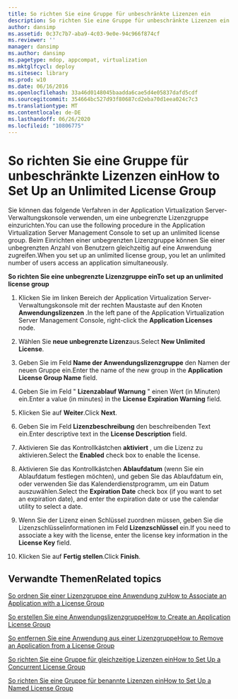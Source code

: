 ```yaml
---
title: So richten Sie eine Gruppe für unbeschränkte Lizenzen ein
description: So richten Sie eine Gruppe für unbeschränkte Lizenzen ein
author: dansimp
ms.assetid: 0c37c7b7-aba9-4c03-9e0e-94c966f874cf
ms.reviewer: ''
manager: dansimp
ms.author: dansimp
ms.pagetype: mdop, appcompat, virtualization
ms.mktglfcycl: deploy
ms.sitesec: library
ms.prod: w10
ms.date: 06/16/2016
ms.openlocfilehash: 33a46d0148045baadda6cae5d4e05837dafd5cdf
ms.sourcegitcommit: 354664bc527d93f80687cd2eba70d1eea024c7c3
ms.translationtype: MT
ms.contentlocale: de-DE
ms.lasthandoff: 06/26/2020
ms.locfileid: "10806775"
---
```

# <span data-ttu-id="7ab2f-103">So richten Sie eine Gruppe für unbeschränkte Lizenzen ein</span><span class="sxs-lookup"><span data-stu-id="7ab2f-103">How to Set Up an Unlimited License Group</span></span>


<span data-ttu-id="7ab2f-104">Sie können das folgende Verfahren in der Application Virtualization Server-Verwaltungskonsole verwenden, um eine unbegrenzte Lizenzgruppe einzurichten.</span><span class="sxs-lookup"><span data-stu-id="7ab2f-104">You can use the following procedure in the Application Virtualization Server Management Console to set up an unlimited license group.</span></span> <span data-ttu-id="7ab2f-105">Beim Einrichten einer unbegrenzten Lizenzgruppe können Sie einer unbegrenzten Anzahl von Benutzern gleichzeitig auf eine Anwendung zugreifen.</span><span class="sxs-lookup"><span data-stu-id="7ab2f-105">When you set up an unlimited license group, you let an unlimited number of users access an application simultaneously.</span></span>

**<span data-ttu-id="7ab2f-106">So richten Sie eine unbegrenzte Lizenzgruppe ein</span><span class="sxs-lookup"><span data-stu-id="7ab2f-106">To set up an unlimited license group</span></span>**

1.  <span data-ttu-id="7ab2f-107">Klicken Sie im linken Bereich der Application Virtualization Server-Verwaltungskonsole mit der rechten Maustaste auf den Knoten **Anwendungslizenzen** .</span><span class="sxs-lookup"><span data-stu-id="7ab2f-107">In the left pane of the Application Virtualization Server Management Console, right-click the **Application Licenses** node.</span></span>

2.  <span data-ttu-id="7ab2f-108">Wählen Sie **neue unbegrenzte Lizenz**aus.</span><span class="sxs-lookup"><span data-stu-id="7ab2f-108">Select **New Unlimited License**.</span></span>

3.  <span data-ttu-id="7ab2f-109">Geben Sie im Feld **Name der Anwendungslizenzgruppe** den Namen der neuen Gruppe ein.</span><span class="sxs-lookup"><span data-stu-id="7ab2f-109">Enter the name of the new group in the **Application License Group Name** field.</span></span>

4.  <span data-ttu-id="7ab2f-110">Geben Sie im Feld " **Lizenzablauf Warnung** " einen Wert (in Minuten) ein.</span><span class="sxs-lookup"><span data-stu-id="7ab2f-110">Enter a value (in minutes) in the **License Expiration Warning** field.</span></span>

5.  <span data-ttu-id="7ab2f-111">Klicken Sie auf **Weiter**.</span><span class="sxs-lookup"><span data-stu-id="7ab2f-111">Click **Next**.</span></span>

6.  <span data-ttu-id="7ab2f-112">Geben Sie im Feld **Lizenzbeschreibung** den beschreibenden Text ein.</span><span class="sxs-lookup"><span data-stu-id="7ab2f-112">Enter descriptive text in the **License Description** field.</span></span>

7.  <span data-ttu-id="7ab2f-113">Aktivieren Sie das Kontrollkästchen **aktiviert** , um die Lizenz zu aktivieren.</span><span class="sxs-lookup"><span data-stu-id="7ab2f-113">Select the **Enabled** check box to enable the license.</span></span>

8.  <span data-ttu-id="7ab2f-114">Aktivieren Sie das Kontrollkästchen **Ablaufdatum** (wenn Sie ein Ablaufdatum festlegen möchten), und geben Sie das Ablaufdatum ein, oder verwenden Sie das Kalenderdienstprogramm, um ein Datum auszuwählen.</span><span class="sxs-lookup"><span data-stu-id="7ab2f-114">Select the **Expiration Date** check box (if you want to set an expiration date), and enter the expiration date or use the calendar utility to select a date.</span></span>

9.  <span data-ttu-id="7ab2f-115">Wenn Sie der Lizenz einen Schlüssel zuordnen müssen, geben Sie die Lizenzschlüsselinformationen im Feld **Lizenzschlüssel** ein.</span><span class="sxs-lookup"><span data-stu-id="7ab2f-115">If you need to associate a key with the license, enter the license key information in the **License Key** field.</span></span>

10. <span data-ttu-id="7ab2f-116">Klicken Sie auf **Fertig stellen**.</span><span class="sxs-lookup"><span data-stu-id="7ab2f-116">Click **Finish**.</span></span>

## <span data-ttu-id="7ab2f-117">Verwandte Themen</span><span class="sxs-lookup"><span data-stu-id="7ab2f-117">Related topics</span></span>


[<span data-ttu-id="7ab2f-118">So ordnen Sie einer Lizenzgruppe eine Anwendung zu</span><span class="sxs-lookup"><span data-stu-id="7ab2f-118">How to Associate an Application with a License Group</span></span>](how-to-associate-an-application-with-a-license-group.md)

[<span data-ttu-id="7ab2f-119">So erstellen Sie eine Anwendungslizenzgruppe</span><span class="sxs-lookup"><span data-stu-id="7ab2f-119">How to Create an Application License Group</span></span>](how-to-create-an-application-license-group.md)

[<span data-ttu-id="7ab2f-120">So entfernen Sie eine Anwendung aus einer Lizenzgruppe</span><span class="sxs-lookup"><span data-stu-id="7ab2f-120">How to Remove an Application from a License Group</span></span>](how-to-remove-an-application-from-a-license-group.md)

[<span data-ttu-id="7ab2f-121">So richten Sie eine Gruppe für gleichzeitige Lizenzen ein</span><span class="sxs-lookup"><span data-stu-id="7ab2f-121">How to Set Up a Concurrent License Group</span></span>](how-to-set-up-a-concurrent-license-group.md)

[<span data-ttu-id="7ab2f-122">So richten Sie eine Gruppe für benannte Lizenzen ein</span><span class="sxs-lookup"><span data-stu-id="7ab2f-122">How to Set Up a Named License Group</span></span>](how-to-set-up-a-named-license-group.md)

 

 





